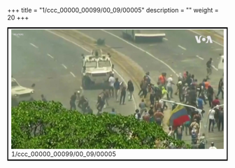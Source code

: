 +++
title = "1/ccc_00000_00099/00_09/00005"
description = ""
weight = 20
+++

<table style="border:2px solid black;max-width:800px;max-height:800px;" 
><tr><td>
<img class="center-fit-jpg"
src="/jpg_/aaa_20190430_NxaOmWaI8sI_00004.jpg">
1/ccc_00000_00099/00_09/00005
</img></td></tr></table>
